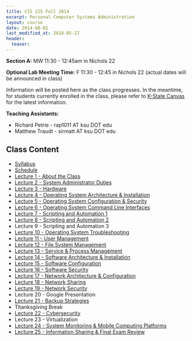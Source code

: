 ```yaml
---
title: CIS 225 Fall 2014
excerpt: Personal Computer Systems Administration
layout: course
date: 2014-08-01
last_modified_at: 2018-05-27
header:
  teaser:
---
```


**Section A:** MW 11:30 - 12:45am in Nichols 22  

**Optional Lab Meeting Time:** F 11:30 - 12:45 in Nichols 22 (actual dates will be announced in class)

Information will be posted here as the class progresses. In the meantime, for students currently enrolled in the class, please refer to <a href="https://canvas.ksu.edu">K-State Canvas</a> for the latest information.

**Teaching Assistants:**
<ul>
  <li>Richard Petrie - rap1011 AT ksu DOT edu</li>
  <li>Matthew Traudt - sirmatt AT ksu DOT edu</li>
</ul>

<h2>Class Content</h2>
<ul>
<li><a href="/assets/oldimpress/cis225fall2014/files/Syllabus.pdf">Syllabus</a></li>
<li><a href="/assets/oldimpress/cis225fall2014/files/Schedule.pdf">Schedule</a></li>
<li><a href="/assets/oldimpress/cis225fall2014/lecture1.html">Lecture 1 - About the Class</a></li>
<li><a href="/assets/oldimpress/cis225fall2014/lecture2.html">Lecture 2 - System Administrator Duties</a></li>
<li><a href="/assets/oldimpress/cis225fall2014/lecture3.html">Lecture 3 - Hardware</a></li>
<li><a href="/assets/oldimpress/cis225fall2014/lecture4.html">Lecture 4 - Operating System Architecture & Installation</a></li>
<li><a href="/assets/oldimpress/cis225fall2014/lecture5.html">Lecture 5 - Operating System Configuration & Security</a></li>
<li><a href="/assets/oldimpress/cis225fall2014/lecture6.html">Lecture 6 - Operating System Command Line Interfaces</a></li>
<li><a href="/assets/oldimpress/cis225fall2014/lecture7.html">Lecture 7 - Scripting and Automation 1</a></li>
<li><a href="/assets/oldimpress/cis225fall2014/lecture8.html">Lecture 8 - Scripting and Automation 2</a></li>
<li>Lecture 9 - Scripting and Automation 3</li>
<li><a href="/assets/oldimpress/cis225fall2014/lecture10.html">Lecture 10 - Operating System Troubleshooting</a></li>
<li><a href="/assets/oldimpress/cis225fall2014/lecture11.html">Lecture 11 - User Management</a></li>
<li><a href="/assets/oldimpress/cis225fall2014/lecture12.html">Lecture 12 - File System Management</a></li>
<li><a href="/assets/oldimpress/cis225fall2014/lecture13.html">Lecture 13 - Service & Process Management</a></li>
<li><a href="/assets/oldimpress/cis225fall2014/lecture14.html">Lecture 14 - Software Architecture & Installation</a></li>
<li><a href="/assets/oldimpress/cis225fall2014/lecture15.html">Lecture 15 - Software Configuration</a></li>
<li><a href="/assets/oldimpress/cis225fall2014/lecture16.html">Lecture 16 - Software Security</a></li>
<li><a href="/assets/oldimpress/cis225fall2014/lecture17.html">Lecture 17 - Network Architecture & Configuration</a></li>
<li><a href="/assets/oldimpress/cis225fall2014/lecture18.html">Lecture 18 - Network Sharing</a></li>
<li><a href="/assets/oldimpress/cis225fall2014/lecture19.html">Lecture 19 - Network Security</a></li>
<li>Lecture 20 - Google Presentation</li>
<li><a href="/assets/oldimpress/cis225fall2014/lecture21.html">Lecture 21 - Backup Strategies</a></li>
<li>Thanksgiving Break</li>
<li><a href="/assets/oldimpress/cis225fall2014/lecture22.html">Lecture 22 - Cybersecurity</a></li>
<li>Lecture 23 - Virtualization</li>
<li><a href="/assets/oldimpress/cis225fall2014/lecture23.html">Lecture 24 - System Monitoring & Mobile Computing Platforms</a></li>
<li><a href="/assets/oldimpress/cis225fall2014/lecture26.html">Lecture 25 - Information Sharing & Final Exam Review</a></li>
</ul>
